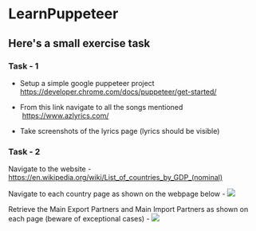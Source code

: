# LearnPuppeteer


## Here's a small exercise task

### Task - 1

* Setup a simple google puppeteer project https://developer.chrome.com/docs/puppeteer/get-started/
* From this link navigate to all the songs mentioned  https://www.azlyrics.com/




* Take screenshots of the lyrics page (lyrics should be visible)

### Task - 2

Navigate to the website - https://en.wikipedia.org/wiki/List_of_countries_by_GDP_(nominal)

Navigate to each country page as shown on the webpage below - 
![](c:/Users/Ayush%20Mishra/Desktop/GDPTable.png)

Retrieve the Main Export Partners and Main Import Partners as shown on each page (beware of exceptional cases) -
![](c:/Users/Ayush%20Mishra/Desktop/ImportExportPartners.png)